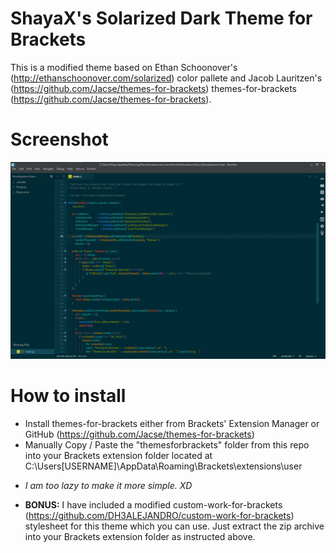 ShayaX's Solarized Dark Theme for Brackets
==================
This is a modified theme based on Ethan Schoonover's (http://ethanschoonover.com/solarized) color pallete and Jacob Lauritzen's (https://github.com/Jacse/themes-for-brackets) themes-for-brackets (https://github.com/Jacse/themes-for-brackets).

Screenshot
==================
![shayax-solarized-dark](https://raw.githubusercontent.com/shayax/shayax-solarized-dark/master/screenshot.png)

How to install
==================
* Install themes-for-brackets either from Brackets' Extension Manager or GitHub (https://github.com/Jacse/themes-for-brackets)
* Manually Copy / Paste the "themesforbrackets" folder from this repo into your Brackets extension folder located at C:\Users\[USERNAME]\AppData\Roaming\Brackets\extensions\user
 - _I am too lazy to make it more simple. XD_
* **BONUS:** I have included a modified custom-work-for-brackets (https://github.com/DH3ALEJANDRO/custom-work-for-brackets) stylesheet for this theme which you can use. Just extract the zip archive into your Brackets extension folder as instructed above.
